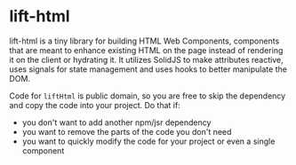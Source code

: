 # lift-html

lift-html is a tiny library for building HTML Web Components, components that
are meant to enhance existing HTML on the page instead of rendering it on the
client or hydrating it. It utilizes SolidJS to make attributes reactive, uses
signals for state management and uses hooks to better manipulate the DOM.

Code for `liftHtml` is public domain, so you are free to skip the dependency and
copy the code into your project. Do that if:

- you don't want to add another npm/jsr dependency
- you want to remove the parts of the code you don't need
- you want to quickly modify the code for your project or even a single
  component
